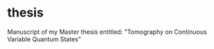 # thesis
Manuscript of my Master thesis entitled: "Tomography on Continuous Variable Quantum States"
